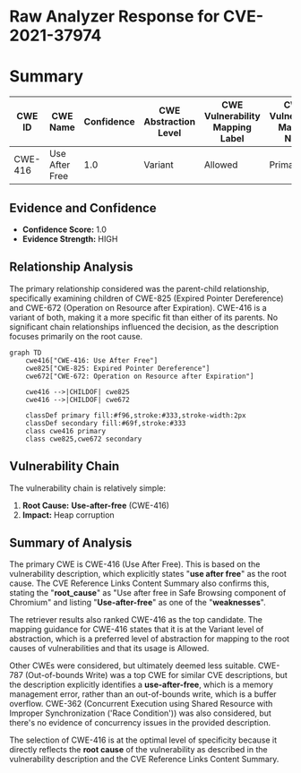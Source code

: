 # Raw Analyzer Response for CVE-2021-37974

# Summary
| CWE ID | CWE Name | Confidence | CWE Abstraction Level | CWE Vulnerability Mapping Label | CWE-Vulnerability Mapping Notes |
|---|---|---|---|---|---|
| CWE-416 | Use After Free | 1.0 | Variant | Allowed | Primary CWE |

## Evidence and Confidence

*   **Confidence Score:** 1.0
*   **Evidence Strength:** HIGH

## Relationship Analysis
The primary relationship considered was the parent-child relationship, specifically examining children of CWE-825 (Expired Pointer Dereference) and CWE-672 (Operation on Resource after Expiration). CWE-416 is a variant of both, making it a more specific fit than either of its parents. No significant chain relationships influenced the decision, as the description focuses primarily on the root cause.

```mermaid
graph TD
    cwe416["CWE-416: Use After Free"]
    cwe825["CWE-825: Expired Pointer Dereference"]
    cwe672["CWE-672: Operation on Resource after Expiration"]

    cwe416 -->|CHILDOF| cwe825
    cwe416 -->|CHILDOF| cwe672

    classDef primary fill:#f96,stroke:#333,stroke-width:2px
    classDef secondary fill:#69f,stroke:#333
    class cwe416 primary
    class cwe825,cwe672 secondary
```

## Vulnerability Chain
The vulnerability chain is relatively simple:
  1. **Root Cause:** **Use-after-free** (CWE-416)
  2. **Impact:** Heap corruption

## Summary of Analysis
The primary CWE is CWE-416 (Use After Free). This is based on the vulnerability description, which explicitly states "**use after free**" as the root cause. The CVE Reference Links Content Summary also confirms this, stating the "**root_cause**" as "Use after free in Safe Browsing component of Chromium" and listing "**Use-after-free**" as one of the "**weaknesses**".

The retriever results also ranked CWE-416 as the top candidate. The mapping guidance for CWE-416 states that it is at the Variant level of abstraction, which is a preferred level of abstraction for mapping to the root causes of vulnerabilities and that its usage is Allowed.

Other CWEs were considered, but ultimately deemed less suitable. CWE-787 (Out-of-bounds Write) was a top CWE for similar CVE descriptions, but the description explicitly identifies a **use-after-free**, which is a memory management error, rather than an out-of-bounds write, which is a buffer overflow. CWE-362 (Concurrent Execution using Shared Resource with Improper Synchronization ('Race Condition')) was also considered, but there's no evidence of concurrency issues in the provided description.

The selection of CWE-416 is at the optimal level of specificity because it directly reflects the **root cause** of the vulnerability as described in the vulnerability description and the CVE Reference Links Content Summary.